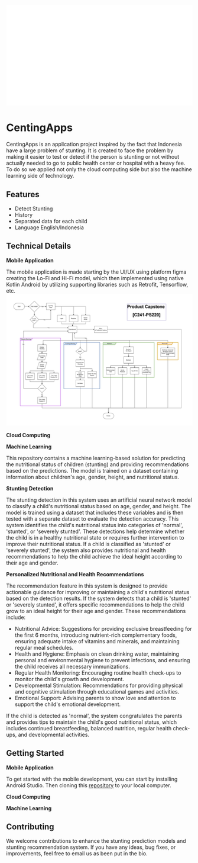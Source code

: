 ![CentingApps Logo](https://github.com/Centing/CentingApps/blob/ver2/app/src/main/res/drawable/centing_logo2.png)

# CentingApps

CentingApps is an application project inspired by the fact that Indonesia have a large problem of stunting. It is created to face the problem by making it easier to test or detect if the person is stunting or not without actually needed to go to public health center or hospital with a heavy fee. To do so we applied not only the cloud computing side but also the machine learning side of technology.

## Features

- Detect Stunting
- History
- Separated data for each child
- Language English/Indonesia



## Technical Details

**Mobile Application**

The mobile application is made starting by the UI/UX using platform figma creating the Lo-Fi and Hi-Fi model, which then implemented using native Kotlin Android by utilizing supporting libraries such as Retrofit, Tensorflow, etc. 
![CentingApps Flowchart](https://github.com/CentingApps/.github/blob/main/%5BC241-PS220%5D%20-%20Flowchart%20Capst%20Stunting.drawio_page-0001.jpg)

**Cloud Computing**

<!--dijelasin pake apa apanya terus tambahin cloud architecture sama database structurenya sama link reponya apa aja boleh di masukin disini-->

**Machine Learning**

<!--dijelasin model machine learning stunting kita kayak gimana apa aja hasilnya dll.-->
This repository contains a machine learning-based solution for predicting the nutritional status of children (stunting) and providing recommendations based on the predictions. The model is trained on a dataset containing information about children's age, gender, height, and nutritional status.

**Stunting Detection**

The stunting detection in this system uses an artificial neural network model to classify a child's nutritional status based on age, gender, and height. The model is trained using a dataset that includes these variables and is then tested with a separate dataset to evaluate the detection accuracy. This system identifies the child's nutritional status into categories of 'normal', 'stunted', or 'severely stunted'. These detections help determine whether the child is in a healthy nutritional state or requires further intervention to improve their nutritional status. If a child is classified as 'stunted' or 'severely stunted', the system also provides nutritional and health recommendations to help the child achieve the ideal height according to their age and gender.

**Personalized Nutritional and Health Recommendations**

The recommendation feature in this system is designed to provide actionable guidance for improving or maintaining a child's nutritional status based on the detection results. If the system detects that a child is 'stunted' or 'severely stunted', it offers specific recommendations to help the child grow to an ideal height for their age and gender. These recommendations include:

* Nutritional Advice: Suggestions for providing exclusive breastfeeding for the first 6 months, introducing nutrient-rich complementary foods, ensuring adequate intake of vitamins and minerals, and maintaining regular meal schedules.
* Health and Hygiene: Emphasis on clean drinking water, maintaining personal and environmental hygiene to prevent infections, and ensuring the child receives all necessary immunizations.
* Regular Health Monitoring: Encouraging routine health check-ups to monitor the child's growth and development.
* Developmental Stimulation: Recommendations for providing physical and cognitive stimulation through educational games and activities.
* Emotional Support: Advising parents to show love and attention to support the child's emotional development.
  
If the child is detected as 'normal', the system congratulates the parents and provides tips to maintain the child's good nutritional status, which includes continued breastfeeding, balanced nutrition, regular health check-ups, and developmental activities.

## Getting Started

**Mobile Application**

To get started with the mobile development, you can start by installing Android Studio. Then cloning this [repository](https://github.com/Centing/CentingApps) to your local computer.

**Cloud Computing**

<!--tutorial apa aja step yang perlu dilakuin sama masukin link bila diperlukan-->

**Machine Learning**

<!--tutorial apa aja step yang perlu dilakuin sama masukin link bila diperlukan-->

## Contributing
We welcome contributions to enhance the stunting prediction models and stunting recommendation system. If you have any ideas, bug fixes, or improvements, feel free to email us as been put in the bio.
